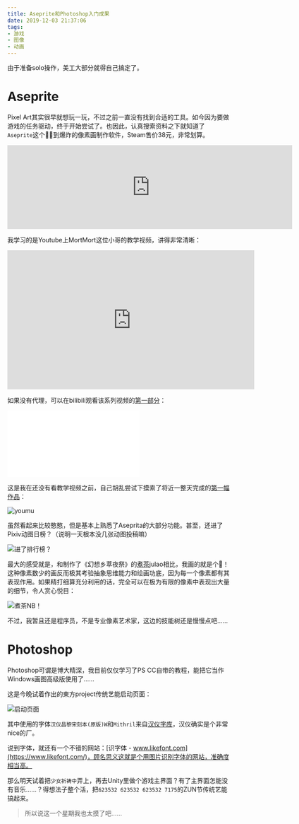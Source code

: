 ```yaml
---
title: Aseprite和Photoshop入门成果
date: 2019-12-03 21:37:06
tags:
- 游戏
- 图像
- 动画
---
```

由于准备solo操作，美工大部分就得自己搞定了。

# Aseprite

Pixel Art其实很早就想玩一玩，不过之前一直没有找到合适的工具。如今因为要做游戏的任务驱动，终于开始尝试了。也因此，认真搜索资料之下就知道了`Aseprite`这个🐂🍺到爆炸的像素画制作软件，Steam售价38元，非常划算。

<iframe src="https://store.steampowered.com/widget/431730/" frameborder="0" width="646" height="190"></iframe>

我学习的是Youtube上MortMort这位小哥的教学视频，讲得非常清晰：

<iframe width="560" height="315" src="https://www.youtube.com/embed/videoseries?list=PLR3Ra9cf8aV06i2jKmgKvcYVHI86-4K_b" frameborder="0" allow="accelerometer; autoplay; encrypted-media; gyroscope; picture-in-picture" allowfullscreen></iframe>

如果没有代理，可以在bilibili观看该系列视频的[第一部分](https://www.bilibili.com/video/av14603015)：

<iframe src="//player.bilibili.com/player.html?aid=14603015&cid=23810173&page=1" scrolling="no" border="0" frameborder="no" framespacing="0" allowfullscreen="true"> </iframe>

这是我在还没有看教学视频之前，自己胡乱尝试下摸索了将近一整天完成的[第一幅作品](https://www.pixiv.net/artworks/78095634)：

![youmu](http://storage.live.com/items/3550ADEE9AFF19FD!99522:/rWmnCw9V1uBeDH6.gif?authkey=AIbyrqnS5z58phc)

<!-- more -->

虽然看起来比较憨憨，但是基本上熟悉了Aseprita的大部分功能。甚至，还进了Pixiv动图日榜？（说明一天根本没几张动图投稿嘛）

![进了排行榜？](http://storage.live.com/items/3550ADEE9AFF19FD!99524:/SCUkuMRXxmgA5Yz.png?authkey=AIbyrqnS5z58phc)

最大的感受就是，和制作了《幻想乡萃夜祭》的[煮茶](https://www.pixiv.net/member.php?id=205166)julao相比，我画的就是个🔨！这种像素数少的画反而极其考验抽象思维能力和绘画功底，因为每一个像素都有其表现作用。如果精打细算充分利用的话，完全可以在极为有限的像素中表现出大量的细节，令人赏心悦目：

![煮茶NB！](http://storage.live.com/items/3550ADEE9AFF19FD!99525:/vmK8GTFi9q2QkVj.png?authkey=AIbyrqnS5z58phc)

不过，我暂且还是程序员，不是专业像素艺术家，这边的技能树还是慢慢点吧……

# Photoshop

Photoshop可谓是博大精深，我目前仅仅学习了PS CC自带的教程，能把它当作Windows画图高级版使用了……

这是今晚试着作出的東方project传统艺能启动页面：

![启动页面](http://storage.live.com/items/3550ADEE9AFF19FD!99526:/u4XcFYiphUo8WS9.png?authkey=AIbyrqnS5z58phc)

其中使用的字体`汉仪昌黎宋刻本(原版)W`和`Mithril`来自[汉仪字库](http://www.hanyi.com.cn/font-list)，汉仪确实是个非常nice的厂。

说到字体，就还有一个不错的网站：[识字体 - www.likefont.com](https://www.likefont.com/)，顾名思义这就是个用图片识别字体的网站，准确度相当高。

那么明天试着把`少女祈祷中`弄上，再去Unity里做个游戏主界面？有了主界面怎能没有音乐……？得想法子整个活，把`623532 623532 623532 7175`的ZUN节传统艺能搞起来。

> 所以说这一个星期我也太摸了吧……
